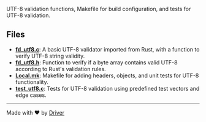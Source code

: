 <!--------------------------------------------------------------------------------->
<!-- IMPORTANT: This file is auto-generated by Driver (https://driver.ai). -------->
<!-- Manual edits may be overwritten on future commits. --------------------------->
<!--------------------------------------------------------------------------------->

UTF-8 validation functions, Makefile for build configuration, and tests for UTF-8 validation.


## Files
- **[fd_utf8.c](fd_utf8.c.md)**: A basic UTF-8 validator imported from Rust, with a function to verify UTF-8 string validity.
- **[fd_utf8.h](fd_utf8.h.md)**: Function to verify if a byte array contains valid UTF-8 according to Rust's validation rules.
- **[Local.mk](Local.mk.md)**: Makefile for adding headers, objects, and unit tests for UTF-8 functionality.
- **[test_utf8.c](test_utf8.c.md)**: Tests for UTF-8 validation using predefined test vectors and edge cases.

---
Made with ❤️ by [Driver](https://www.driver.ai/)